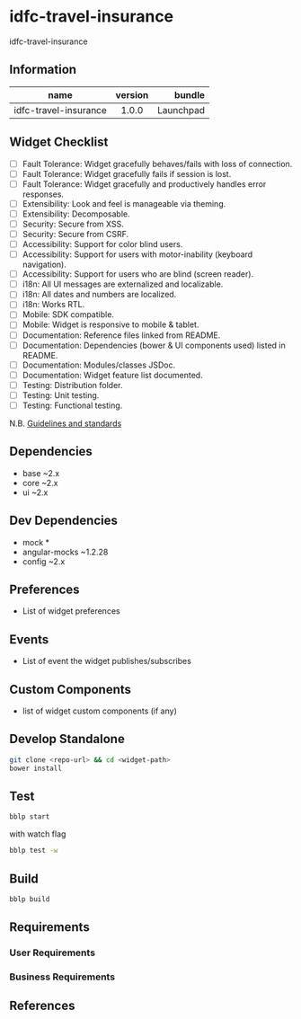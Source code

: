 # idfc-travel-insurance
idfc-travel-insurance

## Information

| name                  | version           | bundle           |
| ----------------------|:-----------------:| ----------------:|
| idfc-travel-insurance        | 1.0.0 | Launchpad        |

## Widget Checklist

 - [ ] Fault Tolerance: Widget gracefully behaves/fails with loss of connection.
 - [ ] Fault Tolerance: Widget gracefully fails if session is lost.
 - [ ] Fault Tolerance: Widget gracefully and productively handles error responses.
 - [ ] Extensibility: Look and feel is manageable via theming.
 - [ ] Extensibility: Decomposable.
 - [ ] Security: Secure from XSS.
 - [ ] Security: Secure from CSRF.
 - [ ] Accessibility: Support for color blind users.
 - [ ] Accessibility: Support for users with motor-inability (keyboard navigation).
 - [ ] Accessibility: Support for users who are blind (screen reader).
 - [ ] i18n: All UI messages are externalized and localizable.
 - [ ] i18n: All dates and numbers are localized.
 - [ ] i18n: Works RTL.
 - [ ] Mobile: SDK compatible.
 - [ ] Mobile: Widget is responsive to mobile & tablet.
 - [ ] Documentation: Reference files linked from README.
 - [ ] Documentation: Dependencies (bower & UI components used) listed in README.
 - [ ] Documentation: Modules/classes JSDoc.
 - [ ] Documentation: Widget feature list documented.
 - [ ] Testing: Distribution folder.
 - [ ] Testing: Unit testing.
 - [ ] Testing: Functional testing.

N.B. [Guidelines and standards](https://stash.backbase.com/projects/LP/repos/workshops/browse)
## Dependencies

* base ~2.x
* core ~2.x
* ui ~2.x

## Dev Dependencies

* mock *
* angular-mocks ~1.2.28
* config ~2.x

## Preferences
- List of widget preferences

## Events
- List of event the widget publishes/subscribes

## Custom Components
- list of widget custom components (if any)

## Develop Standalone

```bash
git clone <repo-url> && cd <widget-path>
bower install
```

## Test

```bash
bblp start
```

with watch flag
```bash
bblp test -w
```


## Build

```bash
bblp build
```

## Requirements

### User Requirements

### Business Requirements

## References
